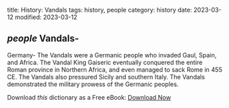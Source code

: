 title: History: Vandals
tags: history, people
category: history
date: 2023-03-12
modified: 2023-03-12

## _people_  Vandals-
Germany-
The Vandals were a Germanic people who
invaded Gaul, Spain, and Africa.  The Vandal King Gaiseric eventually
conquered the entire Roman province in Northern Africa, and even
managed to sack Rome in   455 CE.
 The Vandals also pressured
Sicily and southern Italy.  The Vandals demonstrated the military
prowess of the Germanic peoples.


Download *this* dictionary as a Free eBook: [Download Now]({static}static/CairnsHistoryDictionary.pdf)

